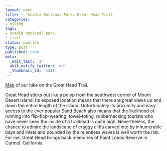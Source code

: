 ```yaml
---
layout: post
title: ! 'Acadia National Park: Great Head Trail'
categories:
- hiking
tags:
- acadia national park
- trail
status: publish
type: post
published: true
meta:
  _edit_last: '1'
  aktt_notify_twitter: 'no'
  _thumbnail_id: '1311'
---
```

<a href="https://maps.google.com/maps/ms?msid=214490968088440958659.0004c4865f20c9516f166&msa=0&ll=44.329828,-68.177528&spn=0.014904,0.015643" target="_blank">Map</a> of our hike on the Great Head Trail.

Great Head sticks out like a polyp from the southwest corner of Mount Desert Island. Its exposed location means that there are great views up and down the entire length of the island. Unfortunately its proximity and easy access to the ever popular Sand Beach also means that the likelihood of running into flip-flop-wearing, towel-toting, rubbernecking tourists who have never seen the inside of a trailhead is quite high. Nevertheless, the chance to admire the landscape of craggy cliffs carved into by innumerable bays and inlets and pounded by the relentless waves is well worth the risk.  For me, Great Head brings back memories of Point Lobos Reserve in Carmel, California.

